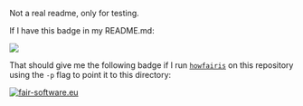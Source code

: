 Not a real readme, only for testing.

If I have this badge in my README.md:

[![](https://cranlogs.r-pkg.org/badges/GGIR)](https://cran.r-project.org/package=GGIR)

That should give me the following badge if I run [``howfairis``](https://pypi.org/project/howfairis/) on this repository using the ``-p`` flag to point it to this directory:

[![fair-software.eu](https://img.shields.io/badge/fair--software.eu-%E2%97%8F%20%20%E2%97%8F%20%20%E2%97%8F%20%20%E2%97%8B%20%20%E2%97%8B-orange)](https://fair-software.eu)
